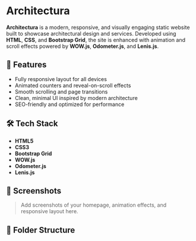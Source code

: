 # Architectura


**Architectura** is a modern, responsive, and visually engaging static website built to showcase architectural design and services. Developed using **HTML**, **CSS**, and **Bootstrap Grid**, the site is enhanced with animation and scroll effects powered by **WOW.js**, **Odometer.js**, and **Lenis.js**.

## 🚀 Features

- Fully responsive layout for all devices  
- Animated counters and reveal-on-scroll effects  
- Smooth scrolling and page transitions  
- Clean, minimal UI inspired by modern architecture  
- SEO-friendly and optimized for performance  

## 🛠️ Tech Stack

- **HTML5**
- **CSS3**
- **Bootstrap Grid**
- **WOW.js**
- **Odometer.js**
- **Lenis.js**

## 📸 Screenshots

> Add screenshots of your homepage, animation effects, and responsive layout here.

## 📁 Folder Structure

